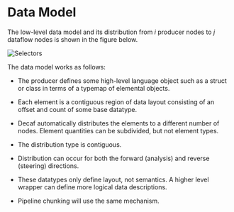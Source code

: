# Data Model

The low-level data model and its distribution from _i_ producer nodes to _j_ dataflow nodes is shown in the figure below.

![Selectors](https://bitbucket.org/tpeterka1/decaf/raw/master/doc/figs/data.png)

The data model works as follows:

- The producer defines some high-level language object such as a struct or class in terms of a typemap of elemental objects.

- Each element is a contiguous region of data layout consisting of an offset and count of some base datatype.

- Decaf automatically distributes the elements to a different number of nodes. Element quantities can be subdivided, but not element types.

- The distribution type is contiguous.

- Distribution can occur for both the forward (analysis) and reverse (steering) directions.

- These datatypes only define layout, not semantics. A higher level wrapper can define more logical data descriptions.

- Pipeline chunking will use the same mechanism.
